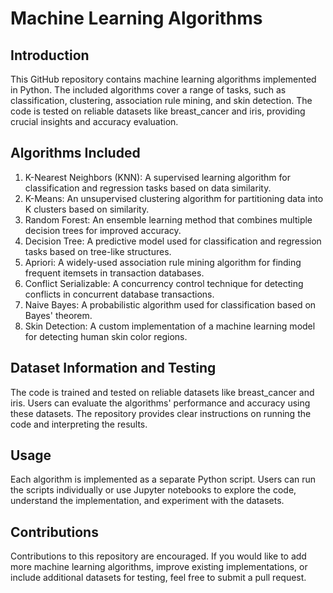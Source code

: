 # Machine Learning Algorithms   

## Introduction
This GitHub repository contains machine learning algorithms implemented in Python. The included algorithms cover a range of tasks, such as classification, clustering, association rule mining, and skin detection. The code is tested on reliable datasets like breast_cancer and iris, providing crucial insights and accuracy evaluation.

## Algorithms Included
1. K-Nearest Neighbors (KNN): A supervised learning algorithm for classification and regression tasks based on data similarity.
2. K-Means: An unsupervised clustering algorithm for partitioning data into K clusters based on similarity.
3. Random Forest: An ensemble learning method that combines multiple decision trees for improved accuracy.
4. Decision Tree: A predictive model used for classification and regression tasks based on tree-like structures.
5. Apriori: A widely-used association rule mining algorithm for finding frequent itemsets in transaction databases.
6. Conflict Serializable: A concurrency control technique for detecting conflicts in concurrent database transactions.
7. Naive Bayes: A probabilistic algorithm used for classification based on Bayes' theorem.
8. Skin Detection: A custom implementation of a machine learning model for detecting human skin color regions.

## Dataset Information and Testing
The code is trained and tested on reliable datasets like breast_cancer and iris. Users can evaluate the algorithms' performance and accuracy using these datasets. The repository provides clear instructions on running the code and interpreting the results.

## Usage
Each algorithm is implemented as a separate Python script. Users can run the scripts individually or use Jupyter notebooks to explore the code, understand the implementation, and experiment with the datasets.

## Contributions
Contributions to this repository are encouraged. If you would like to add more machine learning algorithms, improve existing implementations, or include additional datasets for testing, feel free to submit a pull request.
